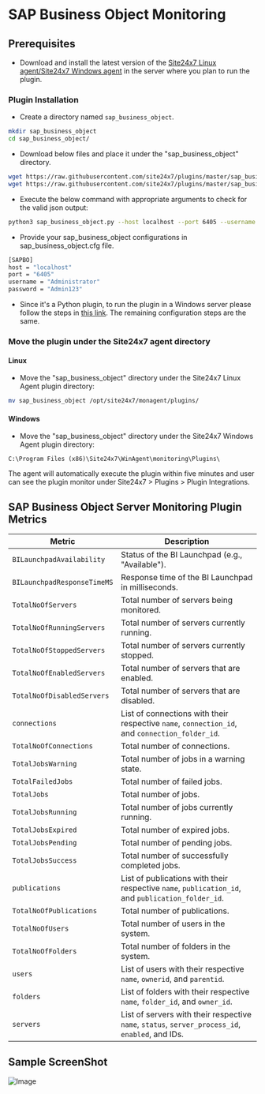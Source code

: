# SAP Business Object Monitoring
                                                                                              
## Prerequisites

- Download and install the latest version of the [Site24x7 Linux agent/Site24x7 Windows agent](https://www.site24x7.com/app/client#/admin/inventory/add-monitor) in the server where you plan to run the plugin.

### Plugin Installation  

- Create a directory named `sap_business_object`.
  
```bash
mkdir sap_business_object
cd sap_business_object/
```
      
- Download below files and place it under the "sap_business_object" directory.

```bash
wget https://raw.githubusercontent.com/site24x7/plugins/master/sap_business_object/sap_business_object.py && sed -i "1s|^.*|#! $(which python3)|" sap_business_object.py
wget https://raw.githubusercontent.com/site24x7/plugins/master/sap_business_object/sap_business_object.cfg
```

- Execute the below command with appropriate arguments to check for the valid json output:

```bash
python3 sap_business_object.py --host localhost --port 6405 --username Administrator --password Admin123 
```

- Provide your sap_business_object configurations in sap_business_object.cfg file.

```bash
[SAPBO]
host = "localhost"
port = "6405"
username = "Administrator"
password = "Admin123"
```

- Since it's a Python plugin, to run the plugin in a Windows server please follow the steps in [this link](https://support.site24x7.com/portal/en/kb/articles/run-python-plugin-scripts-in-windows-servers). The remaining configuration steps are the same.

### Move the plugin under the Site24x7 agent directory

#### Linux

- Move the "sap_business_object" directory under the Site24x7 Linux Agent plugin directory: 

```bash
mv sap_business_object /opt/site24x7/monagent/plugins/
```
		
#### Windows

- Move the "sap_business_object" directory under the Site24x7 Windows Agent plugin directory:

```
C:\Program Files (x86)\Site24x7\WinAgent\monitoring\Plugins\
```
The agent will automatically execute the plugin within five minutes and user can see the plugin monitor under Site24x7 > Plugins > Plugin Integrations.

## SAP Business Object Server Monitoring Plugin Metrics

| **Metric**                          | **Description**                                                                                   |
|-------------------------------------|---------------------------------------------------------------------------------------------------|
| `BILaunchpadAvailability`           | Status of the BI Launchpad (e.g., "Available").                                                  |
| `BILaunchpadResponseTimeMS`         | Response time of the BI Launchpad in milliseconds.                                               |
| `TotalNoOfServers`                  | Total number of servers being monitored.                                                         |
| `TotalNoOfRunningServers`           | Total number of servers currently running.                                                       |
| `TotalNoOfStoppedServers`           | Total number of servers currently stopped.                                                       |
| `TotalNoOfEnabledServers`           | Total number of servers that are enabled.                                                        |
| `TotalNoOfDisabledServers`          | Total number of servers that are disabled.                                                       |
| `connections`                       | List of connections with their respective `name`, `connection_id`, and `connection_folder_id`.   |
| `TotalNoOfConnections`              | Total number of connections.                                                                     |
| `TotalJobsWarning`                  | Total number of jobs in a warning state.                                                         |
| `TotalFailedJobs`                   | Total number of failed jobs.                                                                     |
| `TotalJobs`                         | Total number of jobs.                                                                            |
| `TotalJobsRunning`                  | Total number of jobs currently running.                                                          |
| `TotalJobsExpired`                  | Total number of expired jobs.                                                                    |
| `TotalJobsPending`                  | Total number of pending jobs.                                                                    |
| `TotalJobsSuccess`                  | Total number of successfully completed jobs.                                                     |
| `publications`                      | List of publications with their respective `name`, `publication_id`, and `publication_folder_id`.|
| `TotalNoOfPublications`             | Total number of publications.                                                                    |
| `TotalNoOfUsers`                    | Total number of users in the system.                                                             |
| `TotalNoOfFolders`                  | Total number of folders in the system.                                                           |
| `users`                             | List of users with their respective `name`, `ownerid`, and `parentid`.                           |
| `folders`                           | List of folders with their respective `name`, `folder_id`, and `owner_id`.                       |
| `servers`                           | List of servers with their respective `name`, `status`, `server_process_id`, `enabled`, and IDs. |



## Sample ScreenShot

![Image](https://github.com/user-attachments/assets/f28f0f37-1e76-45eb-9b75-d4afee3a6c9e)
